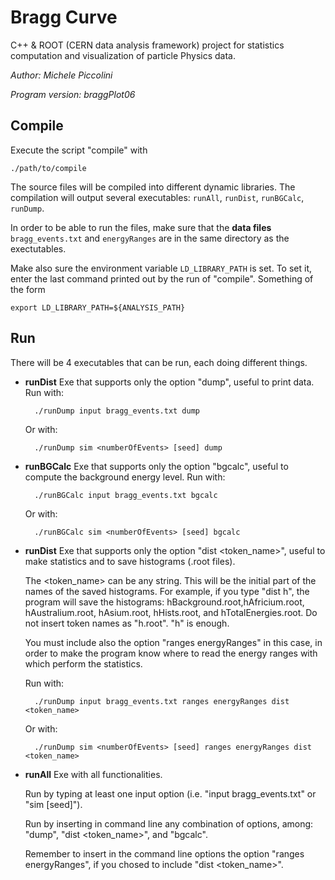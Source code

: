 # Bragg Curve
C++ & ROOT (CERN data analysis framework) project for statistics computation and visualization of particle Physics data.

*Author: Michele Piccolini*

*Program version: braggPlot06*

## Compile
Execute the script "compile" with 
	
	./path/to/compile


The source files will be compiled into different dynamic libraries. The compilation will output several executables: `runAll`, `runDist`, `runBGCalc`, `runDump`.

In order to be able to run the files, make sure that the **data files**
`bragg_events.txt` and `energyRanges` are  in the same directory as the exectutables.

Make also sure the environment variable `LD_LIBRARY_PATH` is set. To set it, enter the last command printed out by the run of "compile". Something of the form

	export LD_LIBRARY_PATH=${ANALYSIS_PATH}


## Run
There will be 4 executables that can be run, each doing different things.

* **runDist** 
	Exe that supports only the option "dump", useful to print
data. Run with: 

		./runDump input bragg_events.txt dump

	Or with: 
	

 		./runDump sim <numberOfEvents> [seed] dump


* **runBGCalc** 
	Exe that supports only the option "bgcalc", useful to compute
the background energy level. Run with: 

	    ./runBGCalc input bragg_events.txt bgcalc

	Or with: 

		./runBGCalc sim <numberOfEvents> [seed] bgcalc

* **runDist** 
	Exe that supports only the option "dist <token_name>", useful to 
make statistics and to save histograms (.root files).

	The <token_name> can be any string. This will be the initial part of the names of the saved histograms. For example, if you type "dist h", the program will save the histograms: hBackground.root,hAfricium.root, hAustralium.root, hAsium.root, hHists.root, and hTotalEnergies.root. Do not insert token names as "h.root". "h" is enough.
	
	You must include also the option "ranges energyRanges" in this case, in order to make the program know where to read the energy ranges with which perform the statistics.
	
	Run with: 

		./runDump input bragg_events.txt ranges energyRanges dist <token_name>
	
	Or with: 
	
		./runDump sim <numberOfEvents> [seed] ranges energyRanges dist <token_name>

* **runAll** 
	Exe with all functionalities.
	
	Run by typing at least one input option (i.e. "input bragg_events.txt"
or "sim <numberOfEvents> [seed]").

	Run by inserting in command line any combination of options, among: "dump", "dist <token_name>", and "bgcalc".
	
	Remember to insert in the command line options the option "ranges energyRanges", if you chosed to include "dist <token_name>".
